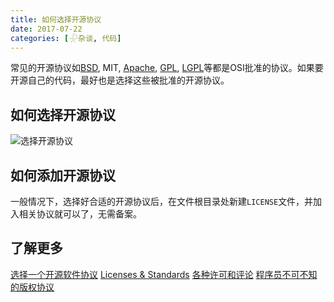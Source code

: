 ```yaml
---
title: 如何选择开源协议
date: 2017-07-22
categories: [𓇻杂谈, 代码]
---
```


常见的开源协议如[BSD](https://www.freebsd.org/copyright/freebsd-license.html), MIT, [Apache](http://www.apache.org/licenses/LICENSE-2.0), [GPL](http://www.gnu.org/licenses/gpl-3.0), [LGPL](http://www.gnu.org/licenses/lgpl-3.0)等都是OSI批准的协议。如果要开源自己的代码，最好也是选择这些被批准的开源协议。
<!--more-->

## 如何选择开源协议
![选择开源协议](https://pic2.zhimg.com/253a7b1819e2af555ed0a7e0f11a0b59_r.jpg)

## 如何添加开源协议
一般情况下，选择好合适的开源协议后，在文件根目录处新建`LICENSE`文件，并加入相关协议就可以了，无需备案。

## 了解更多
[选择一个开源软件协议](http://choosealicense.online/)
[Licenses & Standards](https://opensource.org/licenses/)
[各种许可和评论](http://www.gnu.org/licenses/license-list.en.html)
[程序员不可不知的版权协议](http://www.gcssloop.com/tips/choose-license)
